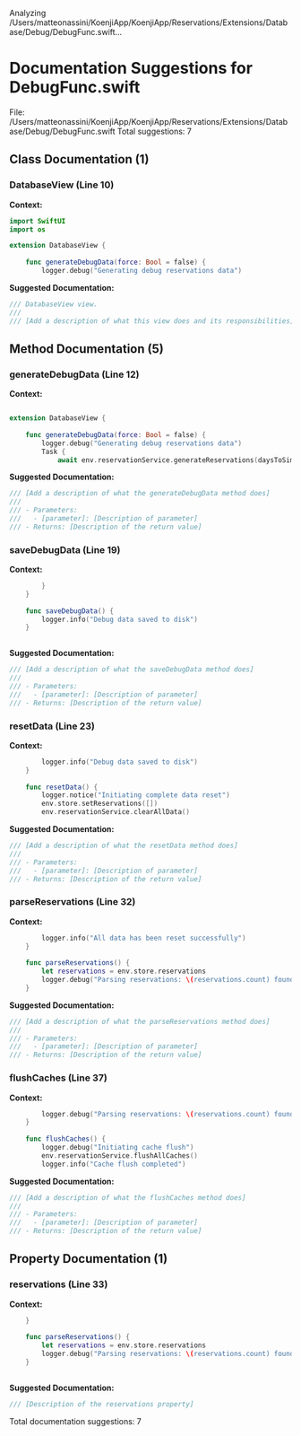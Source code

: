 Analyzing /Users/matteonassini/KoenjiApp/KoenjiApp/Reservations/Extensions/Database/Debug/DebugFunc.swift...
# Documentation Suggestions for DebugFunc.swift

File: /Users/matteonassini/KoenjiApp/KoenjiApp/Reservations/Extensions/Database/Debug/DebugFunc.swift
Total suggestions: 7

## Class Documentation (1)

### DatabaseView (Line 10)

**Context:**

```swift
import SwiftUI
import os

extension DatabaseView {
    
    func generateDebugData(force: Bool = false) {
        logger.debug("Generating debug reservations data")
```

**Suggested Documentation:**

```swift
/// DatabaseView view.
///
/// [Add a description of what this view does and its responsibilities]
```

## Method Documentation (5)

### generateDebugData (Line 12)

**Context:**

```swift

extension DatabaseView {
    
    func generateDebugData(force: Bool = false) {
        logger.debug("Generating debug reservations data")
        Task {
            await env.reservationService.generateReservations(daysToSimulate: daysToSimulate)
```

**Suggested Documentation:**

```swift
/// [Add a description of what the generateDebugData method does]
///
/// - Parameters:
///   - [parameter]: [Description of parameter]
/// - Returns: [Description of the return value]
```

### saveDebugData (Line 19)

**Context:**

```swift
        }
    }
    
    func saveDebugData() {
        logger.info("Debug data saved to disk")
    }
    
```

**Suggested Documentation:**

```swift
/// [Add a description of what the saveDebugData method does]
///
/// - Parameters:
///   - [parameter]: [Description of parameter]
/// - Returns: [Description of the return value]
```

### resetData (Line 23)

**Context:**

```swift
        logger.info("Debug data saved to disk")
    }
    
    func resetData() {
        logger.notice("Initiating complete data reset")
        env.store.setReservations([])
        env.reservationService.clearAllData()
```

**Suggested Documentation:**

```swift
/// [Add a description of what the resetData method does]
///
/// - Parameters:
///   - [parameter]: [Description of parameter]
/// - Returns: [Description of the return value]
```

### parseReservations (Line 32)

**Context:**

```swift
        logger.info("All data has been reset successfully")
    }
    
    func parseReservations() {
        let reservations = env.store.reservations
        logger.debug("Parsing reservations: \(reservations.count) found")
    }
```

**Suggested Documentation:**

```swift
/// [Add a description of what the parseReservations method does]
///
/// - Parameters:
///   - [parameter]: [Description of parameter]
/// - Returns: [Description of the return value]
```

### flushCaches (Line 37)

**Context:**

```swift
        logger.debug("Parsing reservations: \(reservations.count) found")
    }
    
    func flushCaches() {
        logger.debug("Initiating cache flush")
        env.reservationService.flushAllCaches()
        logger.info("Cache flush completed")
```

**Suggested Documentation:**

```swift
/// [Add a description of what the flushCaches method does]
///
/// - Parameters:
///   - [parameter]: [Description of parameter]
/// - Returns: [Description of the return value]
```

## Property Documentation (1)

### reservations (Line 33)

**Context:**

```swift
    }
    
    func parseReservations() {
        let reservations = env.store.reservations
        logger.debug("Parsing reservations: \(reservations.count) found")
    }
    
```

**Suggested Documentation:**

```swift
/// [Description of the reservations property]
```


Total documentation suggestions: 7

